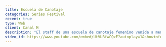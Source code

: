```yaml
---
title: Escuela de Canotaje
categories: Series Festival
recent: true
type: Web
client: Canal M
description: "El staff de una escuela de canotaje femenino venida a menos intentará hacer todo lo posible para sacar el club adelante. Para conseguir esto, el equipo decide cumplir un objetivo: lograr representar a Uruguay en las olimpiadas de Río de Janeiro 2016."
video_id: https://www.youtube.com/embed/UtVUBfwCQzE?autoplay=1&showinfo=0&width=500&height=280
---
```

